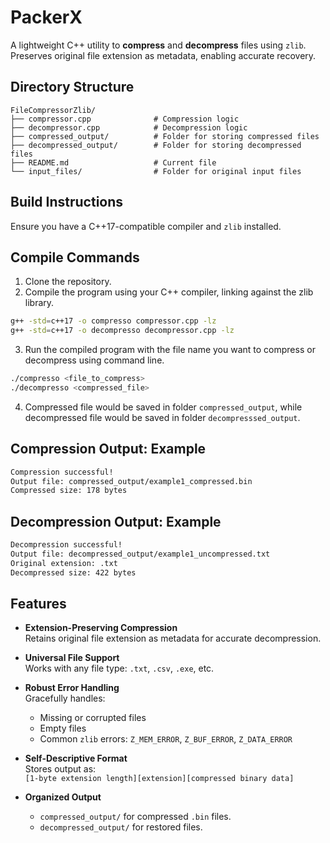# PackerX

A lightweight C++ utility to **compress** and **decompress** files using `zlib`.  
Preserves original file extension as metadata, enabling accurate recovery.

## Directory Structure
```
FileCompressorZlib/
├── compressor.cpp              # Compression logic
├── decompressor.cpp            # Decompression logic
├── compressed_output/          # Folder for storing compressed files
├── decompressed_output/        # Folder for storing decompressed files
├── README.md                   # Current file
└── input_files/                # Folder for original input files
```
## Build Instructions

Ensure you have a C++17-compatible compiler and `zlib` installed.

## Compile Commands

1. Clone the repository.
2. Compile the program using your C++ compiler, linking against the zlib library.
```bash
g++ -std=c++17 -o compresso compressor.cpp -lz
g++ -std=c++17 -o decompresso decompressor.cpp -lz
```
3. Run the compiled program with the file name you want to compress or decompress using command line.
```bash
./compresso <file_to_compress>
./decompresso <compressed_file>
```
4. Compressed file would be saved in folder `compressed_output`, while decompressed file would be saved in folder `decompresssed_output`.

## Compression Output: Example
```bash
Compression successful!
Output file: compressed_output/example1_compressed.bin
Compressed size: 178 bytes
```

## Decompression Output: Example
```bash
Decompression successful!
Output file: decompressed_output/example1_uncompressed.txt
Original extension: .txt
Decompressed size: 422 bytes
```

## Features

- **Extension-Preserving Compression**  
  Retains original file extension as metadata for accurate decompression.

- **Universal File Support**  
  Works with any file type: `.txt`, `.csv`, `.exe`, etc.

- **Robust Error Handling**  
  Gracefully handles:
  - Missing or corrupted files
  - Empty files
  - Common `zlib` errors: `Z_MEM_ERROR`, `Z_BUF_ERROR`, `Z_DATA_ERROR`

- **Self-Descriptive Format**  
  Stores output as:  
  `[1-byte extension length][extension][compressed binary data]`

- **Organized Output**  
  - `compressed_output/` for compressed `.bin` files.
  - `decompressed_output/` for restored files.
